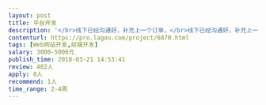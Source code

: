 ```yaml
---                
layout: post       
title: 平台开发           
description: '</br>线下已经沟通好，补充上一个订单，</br>线下已经沟通好，补充上一个订单线下已经沟通好，补充上一个订单线下已经沟通好，补充上一个订单线下已经沟通好，补充上一个订单</br>'     
contenturl: https://pro.lagou.com/project/6870.html      
tags: [Web网站开发,前端开发]            
salary: 3000-5000元          
publish_time: 2018-03-21 14:53:41         
review: 482人                   
apply: 0人                   
recommend: 1人                   
time_range: 2-4周              
---                 
```

